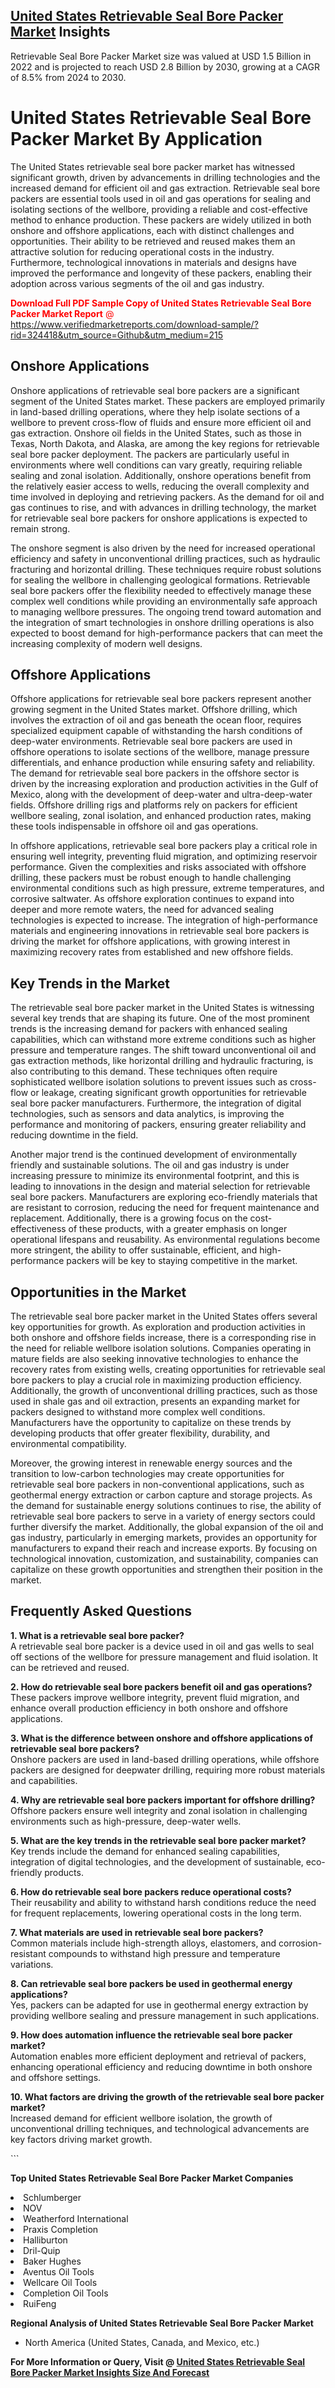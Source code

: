 <h2><a href="https://www.verifiedmarketreports.com/download-sample/?rid=324418&amp;utm_source=Github&amp;utm_medium=215" target="_blank">United States Retrievable Seal Bore Packer Market</a> Insights</h2><p>Retrievable Seal Bore Packer Market size was valued at USD 1.5 Billion in 2022 and is projected to reach USD 2.8 Billion by 2030, growing at a CAGR of 8.5% from 2024 to 2030.</p><p><h1>United States Retrievable Seal Bore Packer Market By Application</h1><p>The United States retrievable seal bore packer market has witnessed significant growth, driven by advancements in drilling technologies and the increased demand for efficient oil and gas extraction. Retrievable seal bore packers are essential tools used in oil and gas operations for sealing and isolating sections of the wellbore, providing a reliable and cost-effective method to enhance production. These packers are widely utilized in both onshore and offshore applications, each with distinct challenges and opportunities. Their ability to be retrieved and reused makes them an attractive solution for reducing operational costs in the industry. Furthermore, technological innovations in materials and designs have improved the performance and longevity of these packers, enabling their adoption across various segments of the oil and gas industry. <p><span class=""><span style="color: #ff0000;"><strong>Download Full PDF Sample Copy of United States Retrievable Seal Bore Packer Market Report</strong> @ </span><a href="https://www.verifiedmarketreports.com/download-sample/?rid=324418&amp;utm_source=Github&amp;utm_medium=215" target="_blank">https://www.verifiedmarketreports.com/download-sample/?rid=324418&amp;utm_source=Github&amp;utm_medium=215</a></span></p></p><h2>Onshore Applications</h2><p>Onshore applications of retrievable seal bore packers are a significant segment of the United States market. These packers are employed primarily in land-based drilling operations, where they help isolate sections of a wellbore to prevent cross-flow of fluids and ensure more efficient oil and gas extraction. Onshore oil fields in the United States, such as those in Texas, North Dakota, and Alaska, are among the key regions for retrievable seal bore packer deployment. The packers are particularly useful in environments where well conditions can vary greatly, requiring reliable sealing and zonal isolation. Additionally, onshore operations benefit from the relatively easier access to wells, reducing the overall complexity and time involved in deploying and retrieving packers. As the demand for oil and gas continues to rise, and with advances in drilling technology, the market for retrievable seal bore packers for onshore applications is expected to remain strong.<p>The onshore segment is also driven by the need for increased operational efficiency and safety in unconventional drilling practices, such as hydraulic fracturing and horizontal drilling. These techniques require robust solutions for sealing the wellbore in challenging geological formations. Retrievable seal bore packers offer the flexibility needed to effectively manage these complex well conditions while providing an environmentally safe approach to managing wellbore pressures. The ongoing trend toward automation and the integration of smart technologies in onshore drilling operations is also expected to boost demand for high-performance packers that can meet the increasing complexity of modern well designs.</p><h2>Offshore Applications</h2><p>Offshore applications for retrievable seal bore packers represent another growing segment in the United States market. Offshore drilling, which involves the extraction of oil and gas beneath the ocean floor, requires specialized equipment capable of withstanding the harsh conditions of deep-water environments. Retrievable seal bore packers are used in offshore operations to isolate sections of the wellbore, manage pressure differentials, and enhance production while ensuring safety and reliability. The demand for retrievable seal bore packers in the offshore sector is driven by the increasing exploration and production activities in the Gulf of Mexico, along with the development of deep-water and ultra-deep-water fields. Offshore drilling rigs and platforms rely on packers for efficient wellbore sealing, zonal isolation, and enhanced production rates, making these tools indispensable in offshore oil and gas operations.<p>In offshore applications, retrievable seal bore packers play a critical role in ensuring well integrity, preventing fluid migration, and optimizing reservoir performance. Given the complexities and risks associated with offshore drilling, these packers must be robust enough to handle challenging environmental conditions such as high pressure, extreme temperatures, and corrosive saltwater. As offshore exploration continues to expand into deeper and more remote waters, the need for advanced sealing technologies is expected to increase. The integration of high-performance materials and engineering innovations in retrievable seal bore packers is driving the market for offshore applications, with growing interest in maximizing recovery rates from established and new offshore fields.</p><h2>Key Trends in the Market</h2><p>The retrievable seal bore packer market in the United States is witnessing several key trends that are shaping its future. One of the most prominent trends is the increasing demand for packers with enhanced sealing capabilities, which can withstand more extreme conditions such as higher pressure and temperature ranges. The shift toward unconventional oil and gas extraction methods, like horizontal drilling and hydraulic fracturing, is also contributing to this demand. These techniques often require sophisticated wellbore isolation solutions to prevent issues such as cross-flow or leakage, creating significant growth opportunities for retrievable seal bore packer manufacturers. Furthermore, the integration of digital technologies, such as sensors and data analytics, is improving the performance and monitoring of packers, ensuring greater reliability and reducing downtime in the field.<p>Another major trend is the continued development of environmentally friendly and sustainable solutions. The oil and gas industry is under increasing pressure to minimize its environmental footprint, and this is leading to innovations in the design and material selection for retrievable seal bore packers. Manufacturers are exploring eco-friendly materials that are resistant to corrosion, reducing the need for frequent maintenance and replacement. Additionally, there is a growing focus on the cost-effectiveness of these products, with a greater emphasis on longer operational lifespans and reusability. As environmental regulations become more stringent, the ability to offer sustainable, efficient, and high-performance packers will be key to staying competitive in the market.</p><h2>Opportunities in the Market</h2><p>The retrievable seal bore packer market in the United States offers several key opportunities for growth. As exploration and production activities in both onshore and offshore fields increase, there is a corresponding rise in the need for reliable wellbore isolation solutions. Companies operating in mature fields are also seeking innovative technologies to enhance the recovery rates from existing wells, creating opportunities for retrievable seal bore packers to play a crucial role in maximizing production efficiency. Additionally, the growth of unconventional drilling practices, such as those used in shale gas and oil extraction, presents an expanding market for packers designed to withstand more complex well conditions. Manufacturers have the opportunity to capitalize on these trends by developing products that offer greater flexibility, durability, and environmental compatibility.<p>Moreover, the growing interest in renewable energy sources and the transition to low-carbon technologies may create opportunities for retrievable seal bore packers in non-conventional applications, such as geothermal energy extraction or carbon capture and storage projects. As the demand for sustainable energy solutions continues to rise, the ability of retrievable seal bore packers to serve in a variety of energy sectors could further diversify the market. Additionally, the global expansion of the oil and gas industry, particularly in emerging markets, provides an opportunity for manufacturers to expand their reach and increase exports. By focusing on technological innovation, customization, and sustainability, companies can capitalize on these growth opportunities and strengthen their position in the market.</p><h2>Frequently Asked Questions</h2><p><strong>1. What is a retrievable seal bore packer?</strong><br> A retrievable seal bore packer is a device used in oil and gas wells to seal off sections of the wellbore for pressure management and fluid isolation. It can be retrieved and reused.</p><p><strong>2. How do retrievable seal bore packers benefit oil and gas operations?</strong><br> These packers improve wellbore integrity, prevent fluid migration, and enhance overall production efficiency in both onshore and offshore applications.</p><p><strong>3. What is the difference between onshore and offshore applications of retrievable seal bore packers?</strong><br> Onshore packers are used in land-based drilling operations, while offshore packers are designed for deepwater drilling, requiring more robust materials and capabilities.</p><p><strong>4. Why are retrievable seal bore packers important for offshore drilling?</strong><br> Offshore packers ensure well integrity and zonal isolation in challenging environments such as high-pressure, deep-water wells.</p><p><strong>5. What are the key trends in the retrievable seal bore packer market?</strong><br> Key trends include the demand for enhanced sealing capabilities, integration of digital technologies, and the development of sustainable, eco-friendly products.</p><p><strong>6. How do retrievable seal bore packers reduce operational costs?</strong><br> Their reusability and ability to withstand harsh conditions reduce the need for frequent replacements, lowering operational costs in the long term.</p><p><strong>7. What materials are used in retrievable seal bore packers?</strong><br> Common materials include high-strength alloys, elastomers, and corrosion-resistant compounds to withstand high pressure and temperature variations.</p><p><strong>8. Can retrievable seal bore packers be used in geothermal energy applications?</strong><br> Yes, packers can be adapted for use in geothermal energy extraction by providing wellbore sealing and pressure management in such applications.</p><p><strong>9. How does automation influence the retrievable seal bore packer market?</strong><br> Automation enables more efficient deployment and retrieval of packers, enhancing operational efficiency and reducing downtime in both onshore and offshore settings.</p><p><strong>10. What factors are driving the growth of the retrievable seal bore packer market?</strong><br> Increased demand for efficient wellbore isolation, the growth of unconventional drilling techniques, and technological advancements are key factors driving market growth.</p>```</p><p><strong>Top United States Retrievable Seal Bore Packer Market Companies</strong></p><div data-test-id=""><p><li>Schlumberger</li><li> NOV</li><li> Weatherford International</li><li> Praxis Completion</li><li> Halliburton</li><li> Dril-Quip</li><li> Baker Hughes</li><li> Aventus Oil Tools</li><li> Wellcare Oil Tools</li><li> Completion Oil Tools</li><li> RuiFeng</li></p><div><strong>Regional Analysis of&nbsp;United States Retrievable Seal Bore Packer Market</strong></div><ul><li dir="ltr"><p dir="ltr">North America&nbsp;(United States, Canada, and Mexico, etc.)</p></li></ul><p><strong>For More Information or Query, Visit @&nbsp;</strong><strong><a href="https://www.verifiedmarketreports.com/product/retrievable-seal-bore-packer-market/?utm_source=Github&amp;utm_medium=215" target="_blank">United States Retrievable Seal Bore Packer Market Insights Size And Forecast</a></strong></p></div>
